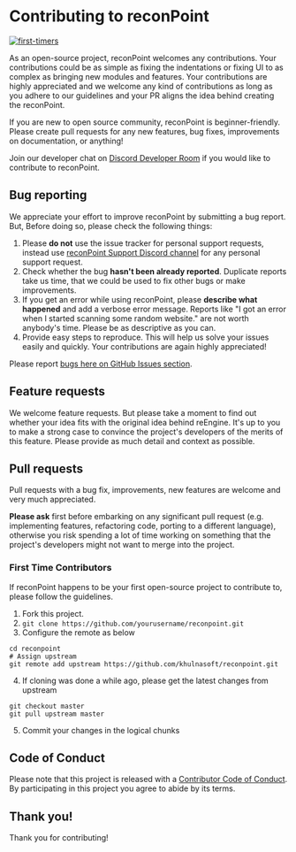 # Contributing to reconPoint

[![first-timers](https://img.shields.io/badge/first--timers--only-friendly-blue.svg?style=flat-square)](https://www.firsttimersonly.com/)

As an open-source project, reconPoint welcomes any contributions. Your contributions could be as simple as fixing the indentations or fixing UI to as complex as bringing new modules and features.
Your contributions are highly appreciated and we welcome any kind of contributions as long as you adhere to our guidelines and your PR aligns the idea behind creating the reconPoint.

If you are new to open source community, reconPoint is beginner-friendly. Please create pull requests for any new features, bug fixes, improvements on documentation, or anything!

Join our developer chat on [Discord Developer Room](https://discord.gg/JuhHdHTtwd) if you would like to contribute to reconPoint.

## Bug reporting

We appreciate your effort to improve reconPoint by submitting a bug report. But, Before doing so, please check the following things:

1. Please **do not** use the issue tracker for personal support requests, instead use [reconPoint Support Discord channel](https://discord.gg/azv6fzhNCE) for any personal support request.
2. Check whether the bug **hasn't been already reported**. Duplicate reports take us time, that we could be used to fix other bugs or make improvements.
3. If you get an error while using reconPoint, please **describe what happened** and add a verbose error message. Reports like "I got an error when I started scanning some random website." are not worth anybody's time. Please be as descriptive as you can.
4. Provide easy steps to reproduce. This will help us solve your issues easily and quickly.
   Your contributions are again highly appreciated!

Please report [bugs here on GitHub Issues section][1].

[1]: https://github.com/khulnasoft/reconpoint/issues/new

## Feature requests

We welcome feature requests. But please take a moment to find out whether your idea fits with the original idea behind reEngine. It's up to you to make a strong case to convince the project's developers of the merits of this feature. Please provide as much detail and context as possible.

## Pull requests

Pull requests with a bug fix, improvements, new features are welcome and very much appreciated.

**Please ask** first before embarking on any significant pull request (e.g. implementing features, refactoring code, porting to a different language), otherwise you risk spending a lot of time working on something that the project's developers might not want to merge into the project.

### First Time Contributors

If reconPoint happens to be your first open-source project to contribute to, please follow the guidelines.

1. Fork this project.
2. `git clone https://github.com/yourusername/reconpoint.git`
3. Configure the remote as below

```
cd reconpoint
# Assign upstream
git remote add upstream https://github.com/khulnasoft/reconpoint.git
```

4. If cloning was done a while ago, please get the latest changes from upstream

```
git checkout master
git pull upstream master
```

5. Commit your changes in the logical chunks

## Code of Conduct

Please note that this project is released with a [Contributor Code of Conduct](CODE_OF_CONDUCT.md).
By participating in this project you agree to abide by its terms.

## Thank you!

Thank you for contributing!
